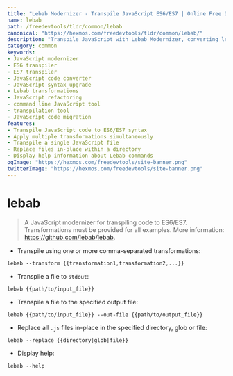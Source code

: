 ```yaml
---
title: "Lebab Modernizer - Transpile JavaScript ES6/ES7 | Online Free DevTools by Hexmos"
name: lebab
path: /freedevtools/tldr/common/lebab
canonical: "https://hexmos.com/freedevtools/tldr/common/lebab/"
description: "Transpile JavaScript with Lebab Modernizer, converting legacy JavaScript code to modern ES6/ES7 syntax. Automate code upgrades. Free online tool, no registration required."
category: common
keywords:
- JavaScript modernizer
- ES6 transpiler
- ES7 transpiler
- JavaScript code converter
- JavaScript syntax upgrade
- Lebab transformations
- JavaScript refactoring
- command line JavaScript tool
- transpilation tool
- JavaScript code migration
features:
- Transpile JavaScript code to ES6/ES7 syntax
- Apply multiple transformations simultaneously
- Transpile a single JavaScript file
- Replace files in-place within a directory
- Display help information about Lebab commands
ogImage: "https://hexmos.com/freedevtools/site-banner.png"
twitterImage: "https://hexmos.com/freedevtools/site-banner.png"
---
```


# lebab

> A JavaScript modernizer for transpiling code to ES6/ES7.
> Transformations must be provided for all examples.
> More information: <https://github.com/lebab/lebab>.

- Transpile using one or more comma-separated transformations:

`lebab --transform {{transformation1,transformation2,...}}`

- Transpile a file to `stdout`:

`lebab {{path/to/input_file}}`

- Transpile a file to the specified output file:

`lebab {{path/to/input_file}} --out-file {{path/to/output_file}}`

- Replace all `.js` files in-place in the specified directory, glob or file:

`lebab --replace {{directory|glob|file}}`

- Display help:

`lebab --help`
